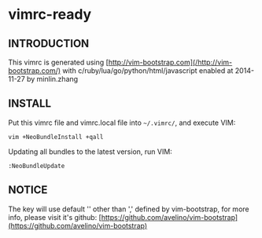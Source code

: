 vimrc-ready
===========

## INTRODUCTION ##
This vimrc is generated using [http://vim-bootstrap.com](/http://vim-bootstrap.com/) with c/ruby/lua/go/python/html/javascript enabled at 2014-11-27 by minlin.zhang

## INSTALL ##
Put this vimrc file and vimrc.local file into `~/.vimrc/`, and execute VIM:
```
vim +NeoBundleInstall +qall
```

Updating all bundles to the latest version, run VIM:
```
:NeoBundleUpdate
```

## NOTICE ##
The <leader> key will use default '\' other than ',' defined by vim-bootstrap, for more info, please visit it's github:
[https://github.com/avelino/vim-bootstrap](https://github.com/avelino/vim-bootstrap)
